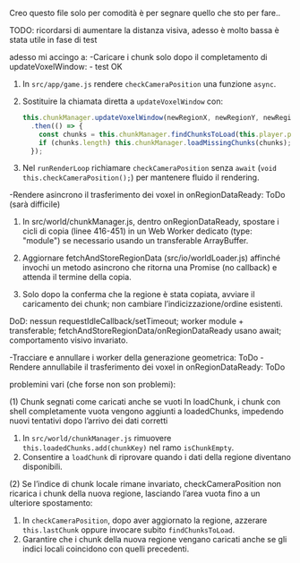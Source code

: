 Creo questo file solo per comodità è per segnare quello che sto per fare.. 

TODO: ricordarsi di aumentare la distanza visiva, adesso  è molto bassa è stata utile in fase di test

adesso mi accingo a:
-Caricare i chunk solo dopo il completamento di updateVoxelWindow: - test OK
1. In `src/app/game.js` rendere `checkCameraPosition` una funzione `async`.
2. Sostituire la chiamata diretta a `updateVoxelWindow` con:

   ```js
   this.chunkManager.updateVoxelWindow(newRegionX, newRegionY, newRegionZ)
     .then(() => {
       const chunks = this.chunkManager.findChunksToLoad(this.player.position);
       if (chunks.length) this.chunkManager.loadMissingChunks(chunks);
     });
   ```
3. Nel `runRenderLoop` richiamare `checkCameraPosition` senza `await` (`void this.checkCameraPosition();`) per mantenere fluido il rendering.


-Rendere asincrono il trasferimento dei voxel in onRegionDataReady: ToDo (sarà difficile)
1. In src/world/chunkManager.js, dentro onRegionDataReady, spostare i cicli di copia (linee 416-451) in un Web Worker dedicato (type: "module") se necessario usando un transferable ArrayBuffer.

2. Aggiornare fetchAndStoreRegionData (src/io/worldLoader.js) affinché invochi un metodo asincrono che ritorna una Promise (no callback) e attenda il termine della copia.

3. Solo dopo la conferma che la regione è stata copiata, avviare il caricamento dei chunk; non cambiare l’indicizzazione/ordine esistenti.

DoD: nessun requestIdleCallback/setTimeout; worker module + transferable; fetchAndStoreRegionData/onRegionDataReady usano await; comportamento visivo invariato.


-Tracciare e annullare i worker della generazione geometrica: ToDo
-Rendere annullabile il trasferimento dei voxel in onRegionDataReady: ToDo


problemini vari (che forse non son problemi):

(1)
Chunk segnati come caricati anche se vuoti
In loadChunk, i chunk con shell completamente vuota vengono aggiunti a loadedChunks, impedendo nuovi tentativi dopo l’arrivo dei dati corretti

1. In `src/world/chunkManager.js` rimuovere `this.loadedChunks.add(chunkKey)` nel ramo `isChunkEmpty`.
2. Consentire a `loadChunk` di riprovare quando i dati della regione diventano disponibili.

(2)
Se l’indice di chunk locale rimane invariato, checkCameraPosition non ricarica i chunk della nuova regione, lasciando l’area vuota fino a un ulteriore spostamento: 

1. In `checkCameraPosition`, dopo aver aggiornato la regione, azzerare `this.lastChunk` oppure invocare subito `findChunksToLoad`.
2. Garantire che i chunk della nuova regione vengano caricati anche se gli indici locali coincidono con quelli precedenti.
